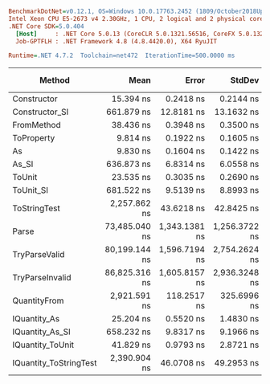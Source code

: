 ``` ini

BenchmarkDotNet=v0.12.1, OS=Windows 10.0.17763.2452 (1809/October2018Update/Redstone5)
Intel Xeon CPU E5-2673 v4 2.30GHz, 1 CPU, 2 logical and 2 physical cores
.NET Core SDK=5.0.404
  [Host]     : .NET Core 5.0.13 (CoreCLR 5.0.1321.56516, CoreFX 5.0.1321.56516), X64 RyuJIT
  Job-GPTFLH : .NET Framework 4.8 (4.8.4420.0), X64 RyuJIT

Runtime=.NET 4.7.2  Toolchain=net472  IterationTime=500.0000 ms  

```
|                 Method |          Mean |         Error |        StdDev |        Median |  Gen 0 |  Gen 1 | Gen 2 | Allocated |
|----------------------- |--------------:|--------------:|--------------:|--------------:|-------:|-------:|------:|----------:|
|            Constructor |     15.394 ns |     0.2418 ns |     0.2144 ns |     15.354 ns |      - |      - |     - |         - |
|         Constructor_SI |    661.879 ns |    12.8181 ns |    13.1632 ns |    662.239 ns | 0.0275 |      - |     - |     201 B |
|             FromMethod |     38.436 ns |     0.3948 ns |     0.3500 ns |     38.429 ns |      - |      - |     - |         - |
|             ToProperty |      9.814 ns |     0.1922 ns |     0.1605 ns |      9.845 ns |      - |      - |     - |         - |
|                     As |      9.830 ns |     0.1604 ns |     0.1422 ns |      9.792 ns |      - |      - |     - |         - |
|                  As_SI |    636.873 ns |     6.8314 ns |     6.0558 ns |    636.029 ns | 0.0268 |      - |     - |     201 B |
|                 ToUnit |     23.535 ns |     0.3035 ns |     0.2690 ns |     23.407 ns |      - |      - |     - |         - |
|              ToUnit_SI |    681.522 ns |     9.5139 ns |     8.8993 ns |    682.053 ns | 0.0268 |      - |     - |     201 B |
|           ToStringTest |  2,257.862 ns |    43.6218 ns |    42.8425 ns |  2,256.393 ns | 0.1785 |      - |     - |    1220 B |
|                  Parse | 73,485.040 ns | 1,343.1381 ns | 1,256.3722 ns | 73,531.765 ns | 8.0911 | 0.2997 |     - |   54376 B |
|          TryParseValid | 80,199.144 ns | 1,596.7194 ns | 2,754.2624 ns | 79,982.479 ns | 8.0891 | 0.3053 |     - |   54352 B |
|        TryParseInvalid | 86,825.316 ns | 1,605.8157 ns | 2,936.3248 ns | 86,944.348 ns | 7.8673 | 0.1710 |     - |   53895 B |
|           QuantityFrom |  2,921.591 ns |   118.2517 ns |   325.6996 ns |  2,800.000 ns |      - |      - |     - |    8192 B |
|           IQuantity_As |     25.204 ns |     0.5520 ns |     1.4830 ns |     24.930 ns | 0.0036 |      - |     - |      24 B |
|        IQuantity_As_SI |    658.232 ns |     9.8317 ns |     9.1966 ns |    656.858 ns | 0.0275 |      - |     - |     201 B |
|       IQuantity_ToUnit |     41.829 ns |     0.9793 ns |     2.8721 ns |     41.131 ns | 0.0086 |      - |     - |      56 B |
| IQuantity_ToStringTest |  2,390.904 ns |    46.0708 ns |    49.2953 ns |  2,377.873 ns | 0.1775 |      - |     - |    1220 B |
